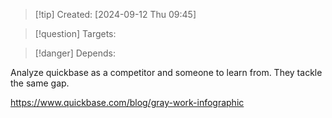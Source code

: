 
>[!tip] Created: [2024-09-12 Thu 09:45]

>[!question] Targets: 

>[!danger] Depends: 

Analyze quickbase as a competitor and someone to learn from.  They tackle the same gap.

https://www.quickbase.com/blog/gray-work-infographic